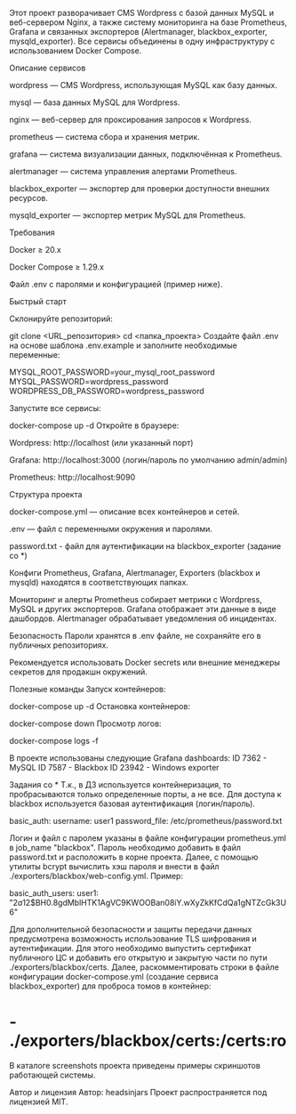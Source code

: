 Этот проект разворачивает CMS Wordpress с базой данных MySQL и веб-сервером Nginx, а также систему мониторинга на базе Prometheus, Grafana и связанных экспортеров (Alertmanager, blackbox_exporter, mysqld_exporter). Все сервисы объединены в одну инфраструктуру с использованием Docker Compose.

Описание сервисов

wordpress — CMS Wordpress, использующая MySQL как базу данных.

mysql — база данных MySQL для Wordpress.

nginx — веб-сервер для проксирования запросов к Wordpress.

prometheus — система сбора и хранения метрик.

grafana — система визуализации данных, подключённая к Prometheus.

alertmanager — система управления алертами Prometheus.

blackbox_exporter — экспортер для проверки доступности внешних ресурсов.

mysqld_exporter — экспортер метрик MySQL для Prometheus.

Требования

Docker ≥ 20.x

Docker Compose ≥ 1.29.x

Файл .env с паролями и конфигурацией (пример ниже).

Быстрый старт

Склонируйте репозиторий:

git clone <URL_репозитория>
cd <папка_проекта>
Создайте файл .env на основе шаблона .env.example и заполните необходимые переменные:

MYSQL_ROOT_PASSWORD=your_mysql_root_password
MYSQL_PASSWORD=wordpress_password
WORDPRESS_DB_PASSWORD=wordpress_password

Запустите все сервисы:

docker-compose up -d
Откройте в браузере:

Wordpress: http://localhost (или указанный порт)

Grafana: http://localhost:3000 (логин/пароль по умолчанию admin/admin)

Prometheus: http://localhost:9090

Структура проекта

docker-compose.yml — описание всех контейнеров и сетей.

.env — файл с переменными окружения и паролями.

password.txt - файл для аутентификации на blackbox_exporter (задание со *)

Конфиги Prometheus, Grafana, Alertmanager, Exporters (blackbox и mysqld) находятся в соответствующих папках.

Мониторинг и алерты
Prometheus собирает метрики с Wordpress, MySQL и других экспортеров. Grafana отображает эти данные в виде дашбордов. Alertmanager обрабатывает уведомления об инцидентах.

Безопасность
Пароли хранятся в .env файле, не сохраняйте его в публичных репозиториях.

Рекомендуется использовать Docker secrets или внешние менеджеры секретов для продакшн окружений.

Полезные команды
Запуск контейнеров:

docker-compose up -d
Остановка контейнеров:

docker-compose down
Просмотр логов:

docker-compose logs -f

В проекте использованы следующие Grafana dashboards:
ID 7362 - MySQL
ID 7587 - Blackbox
ID 23942 - Windows exporter

Задания со *
Т.к., в ДЗ используется контейнеризация, то пробрасываются только определенные порты, а не все. Для доступа к blackbox используется базовая аутентификация (логин/пароль). 

basic_auth:
      username: user1
      password_file: /etc/prometheus/password.txt

Логин и файл с паролем указаны в файле конфигурации prometheus.yml в job_name "blackbox". Пароль необходимо добавить в файл password.txt и расположить в корне проекта. Далее, с помощью утилиты bcrypt вычислить хэш пароля и внести в файл ./exporters/blackbox/web-config.yml. Пример:

basic_auth_users:
  user1: "$2a$12$BH0.8gdMblHTK1AgVC9KWOOBan08iY.wXyZkKfCdQa1gNTZcGk3U6"

Для дополнительной безопасности и защиты передачи данных предусмотрена возможность использование TLS шифрования и аутентификации. Для этого необходимо выпустить сертификат публичного ЦС и добавить его открытую и закрытую части по пути ./exporters/blackbox/certs. Далее, раскомментировать строки в файле конфигурации docker-compose.yml (создание сервиса blackbox_exporter) для проброса томов в контейнер:

#    - ./exporters/blackbox/certs:/certs:ro

В каталоге screenshots проекта приведены примеры скриншотов работающей системы.

Автор и лицензия
Автор: headsinjars
Проект распространяется под лицензией MIT.